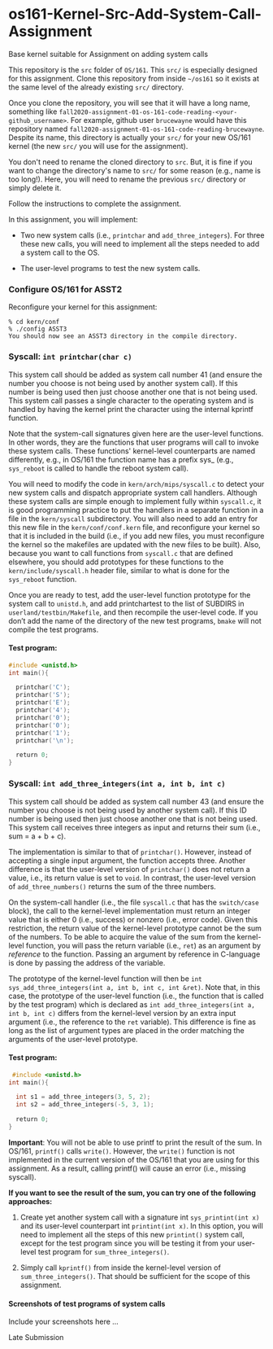 # os161-Kernel-Src-Add-System-Call-Assignment
Base kernel suitable for Assignment on adding system calls

This repository is the `src` folder of `OS/161`. This `src/` is especially designed for this assignment. 
Clone this repository from inside `~/os161` so it exists at the same level of the already existing `src/` directory. 

Once you clone the repository, you will see that it will have a long name, something like `fall2020-assignment-01-os-161-code-reading-<your-github_username>`. For example, github user `brucewayne` would have this repository named `fall2020-assignment-01-os-161-code-reading-brucewayne`. Despite its name, this directory is actually your `src/` for your new OS/161 kernel (the new `src/` you will use for the assignment). 

You don't need to rename the cloned directory to `src`. But, it is fine if you want to change the directory's name to `src/` for some reason (e.g., name is too long!). Here, you will need to rename the previous `src/` directory or simply delete it.  

Follow the instructions to complete the assignment.  

In this assignment, you will implement:

- Two new system calls (i.e., `printchar` and `add_three_integers`). For three these new calls, you will need to implement all the steps needed to add a system call to the OS.

- The user-level programs to test the new system calls. 

### Configure OS/161 for ASST2
Reconfigure your kernel for this assignment:
```shell
% cd kern/conf
% ./config ASST3
You should now see an ASST3 directory in the compile directory.
```

### Syscall: `int printchar(char c)`

This system call should be added as system call number 41 (and ensure the number you choose is not being used by another system call). If this number is being used then just choose another one that is not being used. This system call passes a single character to the operating system and is handled by having the kernel print the character using the internal kprintf function.

Note that the system-call signatures given here are the user-level functions. In other words, they are the functions that user programs will call to invoke these system calls. These functions' kernel-level counterparts are named differently, e.g., in OS/161 the function name has a prefix sys_ (e.g., `sys_reboot` is called to handle the reboot system call).

You will need to modify the code in `kern/arch/mips/syscall.c` to detect your new system calls and dispatch appropriate system call handlers. Although these system calls are simple enough to implement fully within `syscall.c`, it is good programming practice to put the handlers in a separate function in a file in the `kern/syscall` subdirectory. You will also need to add an entry for this new file in the `kern/conf/conf.kern` file, and reconfigure your kernel so that it is included in the build (i.e., if you add new files, you must reconfigure the kernel so the makefiles are updated with the new files to be built). Also, because you want to call functions from `syscall.c` that are defined elsewhere, you should add prototypes for these functions to the `kern/include/syscall.h` header file, similar to what is done for the `sys_reboot` function.

Once you are ready to test, add the user-level function prototype for the system call to `unistd.h`, and add printchartest to the list of SUBDIRS in `userland/testbin/Makefile`, and then recompile the user-level code. If you don’t add the name of the directory of the new test programs, `bmake` will not compile the test programs.

#### Test program: 

```c
#include <unistd.h> 
int main(){

  printchar('C');
  printchar('S');
  printchar('E');   
  printchar('4');
  printchar('0');
  printchar('0'); 
  printchar('1'); 
  printchar('\n'); 

  return 0;
} 
```

### **Syscall**: `int add_three_integers(int a, int b, int c)`

This system call should be added as system call number 43 (and ensure the number you choose is not being used by another system call). If this ID number is being used then just choose another one that is not being used. This system call receives three integers as input and returns their sum (i.e., sum = a + b + c). 

The implementation is similar to that of `printchar()`. However, instead of accepting a single input argument, the function accepts three. Another difference is that the user-level version of `printchar()` does not return a value, i.e., its return value is set to `void`. In contrast, the user-level version of `add_three_numbers()` returns the sum of the three numbers. 

On the system-call handler (i.e., the file `syscall.c` that has the `switch/case` block), the call to the kernel-level implementation must return an integer value that is either 0 (i.e., success) or nonzero (i.e., error code). Given this restriction, the return value of the kernel-level prototype cannot be the sum of the numbers. To be able to acquire the value of the sum from the kernel-level function, you will pass the return variable (i.e., `ret`) as an argument by *reference* to the function. Passing an argument by reference in C-language is done by passing the address of the variable. 

The prototype of the kernel-level function will then be `int sys_add_three_integers(int a, int b, int c, int &ret)`. Note that, in this case, the prototype of the user-level function (i.e., the function that is called by the test program) which is declared as `int add_three_integers(int a, int b, int c)` differs from the kernel-level version by an extra input argument (i.e., the reference to the `ret` variable). This difference is fine as long as the list of argument types are placed in the order matching the arguments of the user-level prototype.

#### Test program:  

```c
 #include <unistd.h> 
int main(){

  int s1 = add_three_integers(3, 5, 2);
  int s2 = add_three_integers(-5, 3, 1);

  return 0;
} 
```

**Important**: You will not be able to use printf to print the result of the sum. In OS/161, `printf()` calls `write()`. However, the `write()` function is not implemented in the current version of the OS/161 that you are using for this assignment. As a result, calling printf() will cause an error (i.e., missing syscall). 

**If you want to see the result of the sum, you can try one of the following approaches:**

1. Create yet another system call with a signature int `sys_printint(int x)` and its user-level counterpart int `printint(int x)`. In this option, you will need to implement all the steps of this new `printint()` system call, except for the test program since you will be testing it from your user-level test program for `sum_three_integers()`. 

2. Simply call `kprintf()` from inside the kernel-level version of `sum_three_integers()`. That should be sufficient for the scope of this assignment. 

 







#### Screenshots of test programs of system calls

Include your screenshots here ... 

Late Submission
